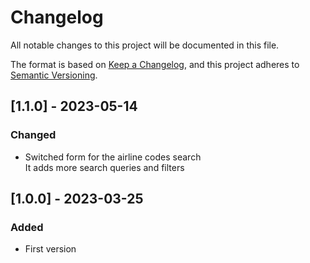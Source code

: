 # Changelog

All notable changes to this project will be documented in this file.

The format is based on [Keep a Changelog](https://keepachangelog.com/en/1.1.0/),
and this project adheres to [Semantic Versioning](https://semver.org/spec/v2.0.0.html).

## [1.1.0] - 2023-05-14

### Changed

-   Switched form for the airline codes search  
    It adds more search queries and filters

## [1.0.0] - 2023-03-25

### Added

-   First version
